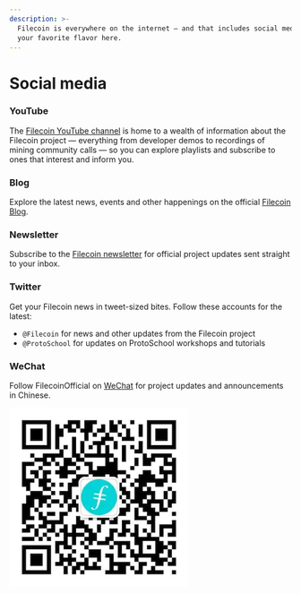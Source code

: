 ```yaml
---
description: >-
  Filecoin is everywhere on the internet — and that includes social media. Find
  your favorite flavor here.
---
```


# Social media

### YouTube

The [Filecoin YouTube channel](https://www.youtube.com/channel/UCPyYmtJYQwxM-EUyRUTp5DA) is home to a wealth of information about the Filecoin project — everything from developer demos to recordings of mining community calls — so you can explore playlists and subscribe to ones that interest and inform you.

### Blog

Explore the latest news, events and other happenings on the official [Filecoin Blog](https://filecoin.io/blog/).

### Newsletter

Subscribe to the [Filecoin newsletter](https://filecoin.io/build/#events) for official project updates sent straight to your inbox.

### Twitter

Get your Filecoin news in tweet-sized bites. Follow these accounts for the latest:

* `@Filecoin` for news and other updates from the Filecoin project
* `@ProtoSchool` for updates on ProtoSchool workshops and tutorials

### WeChat

Follow FilecoinOfficial on [WeChat](https://www.wechat.com/mobile) for project updates and announcements in Chinese.

![WeChat logo](../../.gitbook/assets/basics-project-and-community-social-media-wechat.webp)
